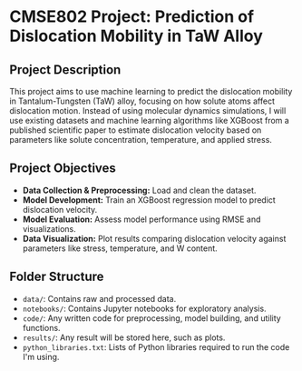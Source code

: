 # CMSE802 Project: Prediction of Dislocation Mobility in TaW Alloy

## Project Description

This project aims to use machine learning to predict the dislocation mobility in Tantalum-Tungsten (TaW) alloy, focusing on how solute atoms affect dislocation motion. Instead of using molecular dynamics simulations, I will use existing datasets and machine learning algorithms like XGBoost from a published scientific paper to estimate dislocation velocity based on parameters like solute concentration, temperature, and applied stress.

## Project Objectives

- **Data Collection & Preprocessing:** Load and clean the dataset.
- **Model Development:** Train an XGBoost regression model to predict dislocation velocity.
- **Model Evaluation:** Assess model performance using RMSE and visualizations.
- **Data Visualization:** Plot results comparing dislocation velocity against parameters like stress, temperature, and W content.

## Folder Structure

- `data/`: Contains raw and processed data.
- `notebooks/`: Contains Jupyter notebooks for exploratory analysis.
- `code/`: Any written code for preprocessing, model building, and utility functions.
- `results/`: Any result will be stored here, such as plots.
- `python_libraries.txt`: Lists of Python libraries required to run the code I'm using.

